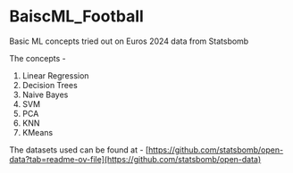 # BaiscML_Football

Basic ML concepts tried out on Euros 2024 data from Statsbomb

The concepts -
1. Linear Regression
2. Decision Trees
3. Naive Bayes
4. SVM
5. PCA
6. KNN
7. KMeans


The datasets used can be found at - [https://github.com/statsbomb/open-data?tab=readme-ov-file](https://github.com/statsbomb/open-data)
